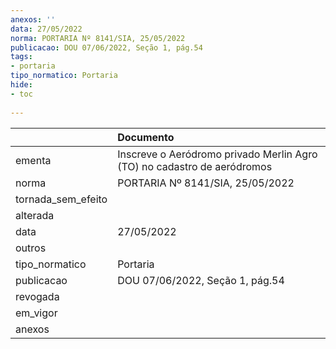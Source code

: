 ```yaml
---
anexos: ''
data: 27/05/2022
norma: PORTARIA Nº 8141/SIA, 25/05/2022
publicacao: DOU 07/06/2022, Seção 1, pág.54
tags:
- portaria
tipo_normatico: Portaria
hide: 
- toc 
 
---
```


|                    | Documento                                                               |
|:-------------------|:------------------------------------------------------------------------|
| ementa             | Inscreve o Aeródromo privado Merlin Agro (TO) no cadastro de aeródromos |
| norma              | PORTARIA Nº 8141/SIA, 25/05/2022                                        |
| tornada_sem_efeito |                                                                         |
| alterada           |                                                                         |
| data               | 27/05/2022                                                              |
| outros             |                                                                         |
| tipo_normatico     | Portaria                                                                |
| publicacao         | DOU 07/06/2022, Seção 1, pág.54                                         |
| revogada           |                                                                         |
| em_vigor           |                                                                         |
| anexos             |                                                                         |